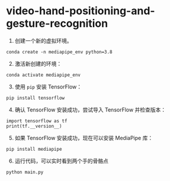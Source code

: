 # video-hand-positioning-and-gesture-recognition

1. 创建一个新的虚拟环境。

```
conda create -n mediapipe_env python=3.8
```

2. 激活新创建的环境：

```
conda activate mediapipe_env
```

3. 使用 `pip` 安装 TensorFlow：

```
pip install tensorflow
```

4. 确认 TensorFlow 安装成功，尝试导入 TensorFlow 并检查版本：

```
import tensorflow as tf
print(tf.__version__)
```

5. 如果 TensorFlow 安装成功，现在可以安装 MediaPipe 库：

```
pip install mediapipe
```

6. 运行代码，可以实时看到两个手的骨骼点

```
python main.py
```

